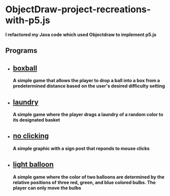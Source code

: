 # ObjectDraw-project-recreations-with-p5.js
**I refactored my Java code which used Objectdraw to implement p5.js**

## Programs

  * ##  [boxball](https://github.com/hfaara18/ObjectDraw-project-recreations-with-p5.js/tree/master/boxball)
    **A simple game that allows the player to drop a ball into a box from a predetermined distance based**
    **on the user's desired difficulty setting**
  
  * ##  [laundry](https://github.com/hfaara18/ObjectDraw-project-recreations-with-p5.js/tree/master/laundry)
    **A simple game where the player drags a laundry of a random color to its designated basket**
  
  * ##  [no clicking](https://github.com/hfaara18/ObjectDraw-project-recreations-with-p5.js/tree/master/no%20clicking)
    **A simple graphic with a sign post that reponds to mouse clicks**
  
  * ## [light balloon](https://github.com/hfaara18/ObjectDraw-project-recreations-with-p5.js/tree/master/light%20balloon)
    **A simple game where the color of two balloons are determined by the relative positions of**
    **three red, green, and blue colored bulbs. The player can only move the bulbs**

